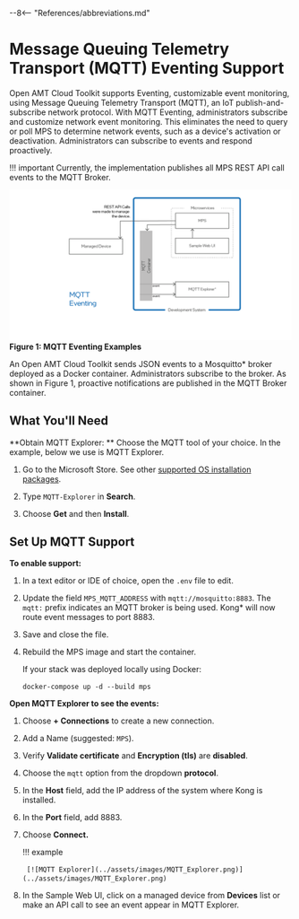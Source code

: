 --8<-- "References/abbreviations.md"

# Message Queuing Telemetry Transport (MQTT) Eventing Support

Open AMT Cloud Toolkit supports Eventing, customizable event monitoring, using Message Queuing Telemetry Transport (MQTT), an IoT publish-and-subscribe network protocol. With MQTT Eventing, administrators subscribe and customize network event monitoring. This eliminates the need to query or poll MPS to determine network events, such as a device's activation or deactivation. Administrators can subscribe to events and respond proactively. 

!!! important
    Currently, the implementation publishes all MPS REST API call events to the MQTT Broker. 

![../assets/images/MQTT.png](../assets/images/MQTT.png)
**Figure 1: MQTT Eventing Examples**

An Open AMT Cloud Toolkit sends JSON events to a Mosquitto* broker deployed as a Docker container. Administrators subscribe to the broker. As shown in Figure 1, proactive notifications are published in the MQTT Broker container.  

## What You'll Need

**Obtain MQTT Explorer: **
Choose the MQTT tool of your choice. In the example, below we use is MQTT Explorer.

1. Go to the Microsoft Store.  See other [supported OS installation packages](http://mqtt-explorer.com/).

2. Type `MQTT-Explorer` in **Search**.

3. Choose **Get** and then **Install**.

## Set Up MQTT Support

**To enable support:**

1. In a text editor or IDE of choice, open the `.env` file to edit.

2. Update the field `MPS_MQTT_ADDRESS` with `mqtt://mosquitto:8883`. The `mqtt:` prefix indicates an MQTT broker is being used. Kong* will now route event messages to port 8883.
   
3. Save and close the file.

4. Rebuild the MPS image and start the container.

    If your stack was deployed locally using Docker:

    ```
    docker-compose up -d --build mps
    ```

**Open MQTT Explorer to see the events:**
   
1. Choose **+ Connections** to create a new connection.
   
2. Add a Name (suggested: `MPS`).

3. Verify **Validate certificate** and **Encryption (tls)** are **disabled**. 
   
4. Choose the `mqtt` option from the dropdown **protocol**. 
   
5. In the **Host** field, add the IP address of the system where Kong is installed.
   
6. In the **Port** field, add 8883.
   
7. Choose **Connect.**

    !!! example

        [![MQTT Explorer](../assets/images/MQTT_Explorer.png)](../assets/images/MQTT_Explorer.png)

8. In the Sample Web UI, click on a managed device from **Devices** list or make an API call to see an event appear in MQTT Explorer.
